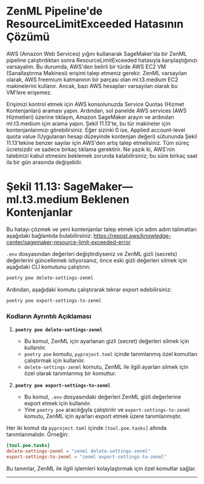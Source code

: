 # ZenML Pipeline'de ResourceLimitExceeded Hatasının Çözümü

AWS (Amazon Web Services) yığını kullanarak SageMaker'da bir ZenML pipeline çalıştırdıktan sonra ResourceLimitExceeded hatasıyla karşılaştığınızı varsayalım. Bu durumda, AWS'den belirli bir türde AWS EC2 VM (Sanallaştırma Makinesi) erişimi talep etmeniz gerekir. ZenML varsayılan olarak, AWS freemium katmanının bir parçası olan ml.t3.medium EC2 makinelerini kullanır. Ancak, bazı AWS hesapları varsayılan olarak bu VM'lere erişemez.

Erişimizi kontrol etmek için AWS konsolunuzda Service Quotas (Hizmet Kontenjanları) araması yapın. Ardından, sol panelde AWS services (AWS Hizmetleri) üzerine tıklayın, Amazon SageMaker arayın ve ardından ml.t3.medium için arama yapın. Şekil 11.13'te, bu tür makineler için kontenjanlarımızı görebilirsiniz. Eğer sizinki 0 ise, Applied account-level quota value (Uygulanan hesap düzeyinde kontenjan değeri) sütununda Şekil 11.13'tekine benzer sayılar için AWS'den artış talep etmelisiniz. Tüm süreç ücretsizdir ve sadece birkaç tıklama gerektirir. Ne yazık ki, AWS'nin talebinizi kabul etmesini beklemek zorunda kalabilirsiniz; bu süre birkaç saat ila bir gün arasında değişebilir.

# Şekil 11.13: SageMaker—ml.t3.medium Beklenen Kontenjanlar

Bu hatayı çözmek ve yeni kontenjanlar talep etmek için adım adım talimatları aşağıdaki bağlantıda bulabilirsiniz: https://repost.aws/knowledge-center/sagemaker-resource-limit-exceeded-error

`.env` dosyasından değerleri değiştirdiyseniz ve ZenML gizli (secrets) değerlerini güncellemek istiyorsanız, önce eski gizli değerleri silmek için aşağıdaki CLI komutunu çalıştırın:

```bash
poetry poe delete-settings-zenml
```

Ardından, aşağıdaki komutu çalıştırarak tekrar export edebilirsiniz:

```bash
poetry poe export-settings-to-zenml
```

### Kodların Ayrıntılı Açıklaması

1. **`poetry poe delete-settings-zenml`**
   - Bu komut, ZenML için ayarlanan gizli (secret) değerleri silmek için kullanılır.
   - `poetry poe` komutu, `pyproject.toml` içinde tanımlanmış özel komutları çalıştırmak için kullanılır.
   - `delete-settings-zenml` komutu, ZenML ile ilgili ayarları silmek için özel olarak tanımlanmış bir komuttur.

2. **`poetry poe export-settings-to-zenml`**
   - Bu komut, `.env` dosyasındaki değerleri ZenML gizli değerlerine export etmek için kullanılır.
   - Yine `poetry poe` aracılığıyla çalıştırılır ve `export-settings-to-zenml` komutu, ZenML için ayarları export etmek üzere tanımlanmıştır.

Her iki komut da `pyproject.toml` içinde `[tool.poe.tasks]` altında tanımlanmalıdır. Örneğin:

```toml
[tool.poe.tasks]
delete-settings-zenml = "zenml delete-settings-zenml"
export-settings-to-zenml = "zenml export-settings-to-zenml"
```

Bu tanımlar, ZenML ile ilgili işlemleri kolaylaştırmak için özel komutlar sağlar.

---

